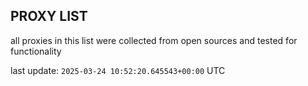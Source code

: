 ## PROXY LIST

all proxies in this list were collected from open sources and tested for functionality

last update: `2025-03-24 10:52:20.645543+00:00` UTC